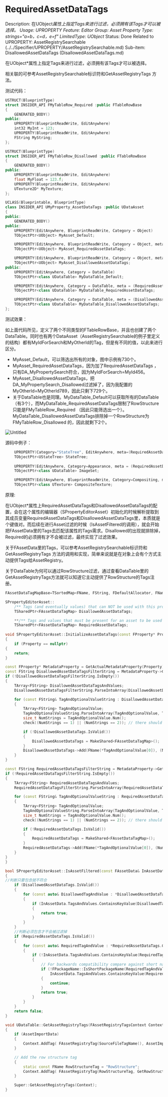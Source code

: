 # RequiredAssetDataTags

Description: 在UObject*属性上指定Tags来进行过滤，必须拥有该Tags才可以被选择。
Usage: UPROPERTY
Feature: Editor
Group: Asset Property
Type: strings="a=b，c=d，e=f"
LimitedType: UObject*
Status: Done
Related to UPROPERTY: AssetRegistrySearchable (../../Specifier/UPROPERTY/AssetRegistrySearchable.md)
Sub-item: DisallowedAssetDataTags (DisallowedAssetDataTags.md)

在UObject*属性上指定Tags来进行过滤，必须拥有该Tags才可以被选择。

相关联的可参考AssetRegistrySearchable标识符和GetAssetRegistryTags 方法。

测试代码：

```cpp
USTRUCT(BlueprintType)
struct INSIDER_API FMyTableRow_Required :public FTableRowBase
{
	GENERATED_BODY()
public:
	UPROPERTY(BlueprintReadWrite, EditAnywhere)
	int32 MyInt = 123;
	UPROPERTY(BlueprintReadWrite, EditAnywhere)
	FString MyString;
};

USTRUCT(BlueprintType)
struct INSIDER_API FMyTableRow_Disallowed :public FTableRowBase
{
	GENERATED_BODY()
public:
	UPROPERTY(BlueprintReadWrite, EditAnywhere)
	float MyFloat = 123.f;
	UPROPERTY(BlueprintReadWrite, EditAnywhere)
	UTexture2D* MyTexture;
};

UCLASS(Blueprintable, BlueprintType)
class INSIDER_API UMyProperty_AssetDataTags :public UDataAsset
{
public:
	GENERATED_BODY()
public:
	UPROPERTY(EditAnywhere, BlueprintReadWrite, Category = Object)
	TObjectPtr<UObject> MyAsset_Default;

	UPROPERTY(EditAnywhere, BlueprintReadWrite, Category = Object, meta = (RequiredAssetDataTags = "MyIdForSearch=MyId456"))
	TObjectPtr<UObject> MyAsset_RequiredAssetDataTags;

	UPROPERTY(EditAnywhere, BlueprintReadWrite, Category = Object, meta = (DisallowedAssetDataTags = "MyOtherId=MyOtherId789"))
	TObjectPtr<UObject> MyAsset_DisallowedAssetDataTags;
public:
	UPROPERTY(EditAnywhere, Category = DataTable)
	TObjectPtr<class UDataTable> MyDataTable_Default;

	UPROPERTY(EditAnywhere, Category = DataTable, meta = (RequiredAssetDataTags = "RowStructure=/Script/Insider.MyTableRow_Required"))
	TObjectPtr<class UDataTable> MyDataTable_RequiredAssetDataTags;

	UPROPERTY(EditAnywhere, Category = DataTable, meta = (DisallowedAssetDataTags = "RowStructure=/Script/Insider.MyTableRow_Disallowed"))
	TObjectPtr<class UDataTable> MyDataTable_DisallowedAssetDataTags;
};
```

测试效果：

如上面代码所见，定义了两个不同类型的FTableRowBase，并且也创建了两个DataTable。同时也有两个DataAsset（AssetRegistrySearchable的例子里定义的结构）都有MyIdForSearch和MyOtherId的Tag，但是有不同的值，以此来进行区分。

- MyAsset_Default，可以筛选出所有的对象，图中示例有730个。
- MyAsset_RequiredAssetDataTags，因为加了RequiredAssetDataTags ，只有DA_MyPropertySearch符合，因为MyIdForSearch=MyId456。
- MyAsset_DisallowedAssetDataTags，把DA_MyPropertySearch_Disallowed过滤掉了，因为我配置的MyOtherId=MyOtherId789，因此只剩下729个。
- 关于DataTable也是同理。MyDataTable_Default可以获取所有的DataTable（有3个），而MyDataTable_RequiredAssetDataTags限制了RowStructure只能是FMyTableRow_Required （因此只能筛选出一个）。MyDataTable_DisallowedAssetDataTags排除掉一个RowStructure为FMyTableRow_Disallowed 的，因此就剩下2个。

![Untitled](RequiredAssetDataTags/Untitled.png)

源码中例子：

```cpp
	UPROPERTY(Category="StateTree", EditAnywhere, meta=(RequiredAssetDataTags="Schema=/Script/MassAIBehavior.MassStateTreeSchema"))
	TObjectPtr<UStateTree> StateTree;
	
	UPROPERTY(EditAnywhere, Category=Appearance, meta = (RequiredAssetDataTags = "RowStructure=/Script/UMG.RichImageRow"))
	TObjectPtr<class UDataTable> ImageSet;

	UPROPERTY(EditAnywhere, BlueprintReadWrite, Category=Compositing, meta = (AllowPrivateAccess, RequiredAssetDataTags = "IsSourceValid=True"), Setter = SetCompositeTexture, Getter = GetCompositeTexture)
	TObjectPtr<class UTexture> CompositeTexture;
```

原理:

在UObject*属性上RequiredAssetDataTags和DisallowedAssetDataTags的配置，会在这个属性的编辑器（SPropertyEditorAsset）初始化的时候解析提取到其成员变量RequiredAssetDataTags和DisallowedAssetDataTags里，本质就是个键值对。而后续在进行Asset过滤的时候（IsAssetFiltered的调用），就会开始把FAssetData里的Tags去匹配该属性的Tags需求。Disallowed的出现就排除掉，Required的必须拥有才不会被过滤，最终实现了过滤效果。

关于FAssetData里的Tags，可以参考AssetRegistrySearchable标识符和GetAssetRegistryTags 方法的调用和实现，简单来说就是在对象上会有个方式主动提供Tags给AssetRegistry。

关于DataTable为何可以通过RowStructure过滤，通过查看DataTable里的GetAssetRegistryTags方法就可以知道它主动提供了RowStructure的Tags注册。

```cpp
FAssetDataTagMapBase=TSortedMap<FName, FString, FDefaultAllocator, FNameFastLess>; 

SPropertyEditorAsset::
	/** Tags (and eventually values) that can NOT be used with this property */
	TSharedPtr<FAssetDataTagMap> DisallowedAssetDataTags;

	**/** Tags and values that must be present for an asset to be used with this property */
	TSharedPtr<FAssetDataTagMap> RequiredAssetDataTags;
	
void SPropertyEditorAsset::InitializeAssetDataTags(const FProperty* Property)
{
	if (Property == nullptr)
{
	return;
}

const FProperty* MetadataProperty = GetActualMetadataProperty(Property);
const FString DisallowedAssetDataTagsFilterString = MetadataProperty->GetMetaData("DisallowedAssetDataTags");
if (!DisallowedAssetDataTagsFilterString.IsEmpty())
{
	TArray<FString> DisallowedAssetDataTagsAndValues;
	DisallowedAssetDataTagsFilterString.ParseIntoArray(DisallowedAssetDataTagsAndValues, TEXT(","), true);

	for (const FString& TagAndOptionalValueString : DisallowedAssetDataTagsAndValues)
	{
		TArray<FString> TagAndOptionalValue;
		TagAndOptionalValueString.ParseIntoArray(TagAndOptionalValue, TEXT("="), true);
		size_t NumStrings = TagAndOptionalValue.Num();
		check((NumStrings == 1) || (NumStrings == 2)); // there should be a single '=' within a tag/value pair

		if (!DisallowedAssetDataTags.IsValid())
		{
			DisallowedAssetDataTags = MakeShared<FAssetDataTagMap>();
		}
		DisallowedAssetDataTags->Add(FName(*TagAndOptionalValue[0]), (NumStrings > 1) ? TagAndOptionalValue[1] : FString());
	}
}

const FString RequiredAssetDataTagsFilterString = MetadataProperty->GetMetaData("RequiredAssetDataTags");
if (!RequiredAssetDataTagsFilterString.IsEmpty())
{
	TArray<FString> RequiredAssetDataTagsAndValues;
	RequiredAssetDataTagsFilterString.ParseIntoArray(RequiredAssetDataTagsAndValues, TEXT(","), true);

	for (const FString& TagAndOptionalValueString : RequiredAssetDataTagsAndValues)
	{
		TArray<FString> TagAndOptionalValue;
		TagAndOptionalValueString.ParseIntoArray(TagAndOptionalValue, TEXT("="), true);
		size_t NumStrings = TagAndOptionalValue.Num();
		check((NumStrings == 1) || (NumStrings == 2)); // there should be a single '=' within a tag/value pair

		if (!RequiredAssetDataTags.IsValid())
		{
			RequiredAssetDataTags = MakeShared<FAssetDataTagMap>();
		}
		RequiredAssetDataTags->Add(FName(*TagAndOptionalValue[0]), (NumStrings > 1) ? TagAndOptionalValue[1] : FString());
	}
}
}

bool SPropertyEditorAsset::IsAssetFiltered(const FAssetData& InAssetData)
{
//判断只要包含就不符合
	if (DisallowedAssetDataTags.IsValid())
	{
		for (const auto& DisallowedTagAndValue : *DisallowedAssetDataTags.Get())
		{
			if (InAssetData.TagsAndValues.ContainsKeyValue(DisallowedTagAndValue.Key, DisallowedTagAndValue.Value))
			{
				return true;
			}
		}
	}
	//判断必须包含才不会被过滤掉
	if (RequiredAssetDataTags.IsValid())
	{
		for (const auto& RequiredTagAndValue : *RequiredAssetDataTags.Get())
		{
			if (!InAssetData.TagsAndValues.ContainsKeyValue(RequiredTagAndValue.Key, RequiredTagAndValue.Value))
			{
				// For backwards compatibility compare against short name version of the tag value.
				if (!FPackageName::IsShortPackageName(RequiredTagAndValue.Value) &&
					InAssetData.TagsAndValues.ContainsKeyValue(RequiredTagAndValue.Key, FPackageName::ObjectPathToObjectName(RequiredTagAndValue.Value)))
				{
					continue;
				}
				return true;
			}
		}
	}
	return false;
}

void UDataTable::GetAssetRegistryTags(FAssetRegistryTagsContext Context) const
{
	if (AssetImportData)
	{
		Context.AddTag( FAssetRegistryTag(SourceFileTagName(), AssetImportData->GetSourceData().ToJson(), FAssetRegistryTag::TT_Hidden) );
	}

	// Add the row structure tag
	{
		static const FName RowStructureTag = "RowStructure";
		Context.AddTag( FAssetRegistryTag(RowStructureTag, GetRowStructPathName().ToString(), FAssetRegistryTag::TT_Alphabetical) );
	}

	Super::GetAssetRegistryTags(Context);
}

```